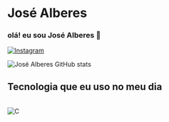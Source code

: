 # José Alberes 

### olá! eu sou José Alberes 👋

[![Instagram](https://img.shields.io/badge/Instagram-E4405F?style=for-the-badge&logo=instagram&logoColor=white)](https://instagram.com/jose_alberes198?igshid=MzMyNGUyNmU2YQ==)

![José Alberes GitHub stats](https://github-readme-stats.vercel.app/api?username=JoséAlberes&show_icons=true&theme=radical)

## Tecnologia que eu uso no meu dia

<div style ="display: inline_block">
<br/>
<img aling="center" alt="C"
src="https://img.shields.io/badge/C-00599C?style=for-the-badge&logo=c&logoColor=white"/>
</div>
